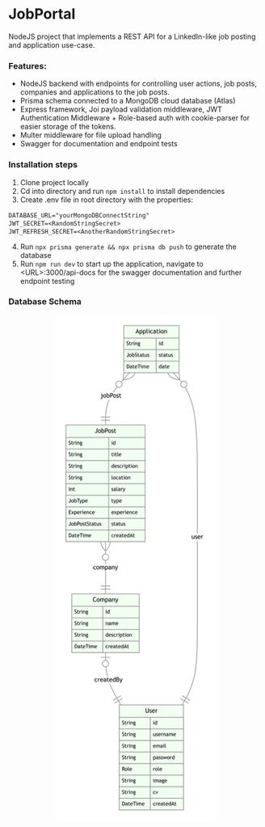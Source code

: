 # JobPortal

NodeJS project that implements a REST API for a LinkedIn-like job posting and application use-case.

### Features:
- NodeJS backend with endpoints for controlling user actions, job posts, companies and applications to the job posts. 
- Prisma schema connected to a MongoDB cloud database (Atlas)
- Express framework, Joi payload validation middleware, JWT Authentication Middleware + Role-based auth with cookie-parser for easier storage of the tokens.
- Multer middleware for file upload handling
- Swagger for documentation and endpoint tests

### Installation steps

1. Clone project locally
2. Cd into directory and run ```npm install``` to install dependencies
3. Create .env file in root directory with the properties:
```
DATABASE_URL="yourMongoDBConnectString"
JWT_SECRET=<RandomStringSecret>
JWT_REFRESH_SECRET=<AnotherRandomStringSecret>
```
4. Run ```npx prisma generate && npx prisma db push``` to generate the database
5. Run ```npm run dev``` to start up the application, navigate to \<URL>:3000/api-docs for the swagger documentation and further endpoint testing

### Database Schema
<p align="center">
<img src="/docs/database.png" height="1000"/>
</p>
